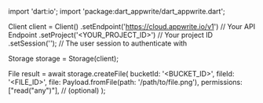 import 'dart:io';
import 'package:dart_appwrite/dart_appwrite.dart';

Client client = Client()
    .setEndpoint('https://cloud.appwrite.io/v1') // Your API Endpoint
    .setProject('<YOUR_PROJECT_ID>') // Your project ID
    .setSession(''); // The user session to authenticate with

Storage storage = Storage(client);

File result = await storage.createFile(
    bucketId: '<BUCKET_ID>',
    fileId: '<FILE_ID>',
    file: Payload.fromFile(path: '/path/to/file.png'),
    permissions: ["read("any")"], // (optional)
);
